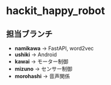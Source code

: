 # hackit_happy_robot

## 担当ブランチ

* **namikawa** → FastAPI, word2vec
* **ushiki** → Android
* **kawai** → モーター制御
* **mizuno** → センサー制御
* **morohashi** → 音声関係
